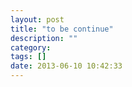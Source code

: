 ```yaml
---
layout: post
title: "to be continue"
description: ""
category: 
tags: []
date: 2013-06-10 10:42:33
---
```



